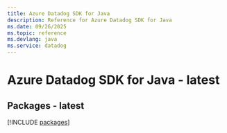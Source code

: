 ```yaml
---
title: Azure Datadog SDK for Java
description: Reference for Azure Datadog SDK for Java
ms.date: 09/26/2025
ms.topic: reference
ms.devlang: java
ms.service: datadog
---
```

# Azure Datadog SDK for Java - latest
## Packages - latest
[!INCLUDE [packages](datadog-index.md)]